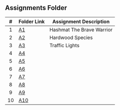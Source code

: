 ##  Assignments Folder

|   #   | Folder Link | Assignment Description  |
| :---: | ----------- | ----------------------- |
|   1   |[A1](./A1)   |Hashmat The Brave Warrior|
|   2   |[A2](./A2)   |Hardwood Species         |
|   3   |[A3](./A3)   |Traffic Lights           |
|   4   |[A4](./A4)   |                         |
|   5   |[A5](./A5)   |                         |
|   6   |[A6](./A6)   |                         |
|   7   |[A7](./A7)   |                         |
|   8   |[A8](./A8)   |                         |
|   9   |[A9](./A9)   |                         |
|   10  |[A10](./A10) |                         |

